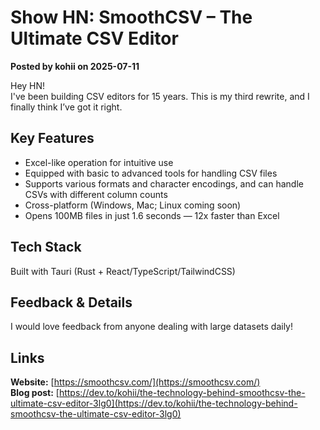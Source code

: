 # Show HN: SmoothCSV – The Ultimate CSV Editor

**Posted by kohii on 2025-07-11**

Hey HN!  
I've been building CSV editors for 15 years. This is my third rewrite, and I finally think I’ve got it right.

## Key Features

- Excel-like operation for intuitive use  
- Equipped with basic to advanced tools for handling CSV files  
- Supports various formats and character encodings, and can handle CSVs with different column counts  
- Cross-platform (Windows, Mac; Linux coming soon)  
- Opens 100MB files in just 1.6 seconds — 12x faster than Excel  

## Tech Stack

Built with Tauri (Rust + React/TypeScript/TailwindCSS)  

## Feedback & Details

I would love feedback from anyone dealing with large datasets daily!  

## Links

**Website:** [https://smoothcsv.com/](https://smoothcsv.com/)  
**Blog post:** [https://dev.to/kohii/the-technology-behind-smoothcsv-the-ultimate-csv-editor-3lg0](https://dev.to/kohii/the-technology-behind-smoothcsv-the-ultimate-csv-editor-3lg0)